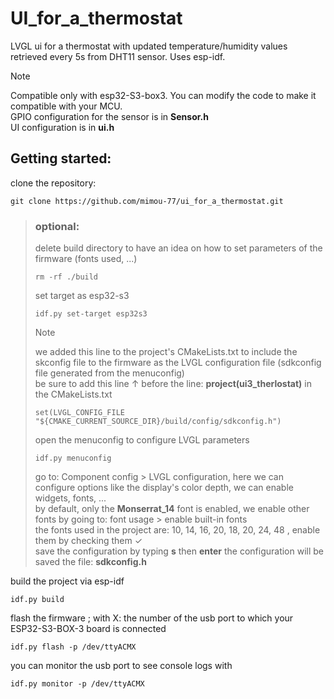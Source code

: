 # UI_for_a_thermostat
LVGL ui for a thermostat with updated temperature/humidity values retrieved every 5s from DHT11 sensor.
Uses esp-idf.

> [!NOTE]
> Compatible only with esp32-S3-box3. You can modify the code to make it compatible with your MCU.
> <br/> GPIO configuration for the sensor is in **Sensor.h**
> <br/> UI configuration is in **ui.h**

## Getting started:
clone the repository:
```
git clone https://github.com/mimou-77/ui_for_a_thermostat.git
```
> ### optional:
> delete build directory to have an idea on how to set parameters of the firmware (fonts used, ...)
> ```
> rm -rf ./build
> ```
> set target as esp32-s3
> ```
> idf.py set-target esp32s3
> ```
> > [!NOTE]
> we added this line to the project's CMakeLists.txt to include the skconfig file to the firmware as the LVGL configuration file (sdkconfig file generated from the menuconfig)
> <br/> be sure to add this line ↑ before the line: **project(ui3_therlostat)** in the CMakeLists.txt
> ```
> set(LVGL_CONFIG_FILE "${CMAKE_CURRENT_SOURCE_DIR}/build/config/sdkconfig.h")
> ```
> open the menuconfig to configure LVGL parameters
> ```
> idf.py menuconfig
> ```
> go to: Component config > LVGL configuration, here we can configure options like the display's color depth, we can enable widgets, fonts, ...
> <br/> by default, only the **Monserrat_14** font is enabled, we enable other fonts by going to: font usage > enable built-in fonts
> <br/> the fonts used in the project are: 10, 14, 16, 20, 18, 20, 24, 48 , enable them by checking them ✓
> <br/> save the configuration by typing **s** then **enter** the configuration will be saved the file: **sdkconfig.h**

build the project via esp-idf
```
idf.py build
```
flash the firmware ; with X: the number of the usb port to which your ESP32-S3-BOX-3 board is connected
```
idf.py flash -p /dev/ttyACMX
```
you can monitor the usb port to see console logs with
```
idf.py monitor -p /dev/ttyACMX
```

